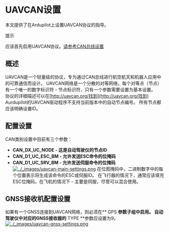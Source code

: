 # UAVCAN设置

本文提供了在Ardupilot上设置UAVCAN协议的指导。

提示

应该首先启用UAVCAN协议。[请参考CAN总线设置](http://ardupilot.org/plane/docs/common-canbus-setup-advanced.html#common-canbus-setup-advanced)

## 概述

UAVCAN是一个轻量级的协议，专为通过CAN总线进行航空航天和机器人应用中的可靠通信而设计。 UAVCAN网络是一个分散的对等网络，每个对等点（节点）有一个唯一的数字标识符 - 节点标识符，只有一个参数需要设置为基本设置。  
协议的详细描述可以在[http://uavcan.org/找到](http://uavcan.org/找到)  
 Aurdupilot的UAVCAN驱动程序不支持当前版本中的自动节点编号。 所有节点都应该明确设置ID。

## 配置设置

CAN类别设置中目前有三个参数：
* **CAN\_DX\_UC\_NODE - 这是自动驾驶仪的节点ID**  
* **CAN\_D1\_UC\_ESC\_BM - 允许发送ESC命令的位掩码**  
* **CAN\_D1\_UC\_SRV\_BM - 允许发送伺服命令的位掩码**
[![](http://ardupilot.org/plane/_images/uavcan-main-settings.png "../\_images/uavcan-main-settings.png")](http://ardupilot.org/plane/_images/uavcan-main-settings.png)
在位图掩码中，二进制数字中的每个位置表示将生成该命令的ESC或伺服ID。 在飞行器的情况下，通常应该填充ESC位掩码，在飞机的情况下 - 主要是伺服，尽管可以混合使用。

## GNSS接收机配置设置

如果有一个GNSS连接到UAVCAN网络，则必须在** GPS **参数子组中启用。 自动驾驶仪中对应的GNSS接收器的** TYPE **参数应设置为9。
[![](http://ardupilot.org/plane/_images/uavcan-gnss-settings.png "../\_images/uavcan-gnss-settings.png")](http://ardupilot.org/plane/_images/uavcan-gnss-settings.png)

